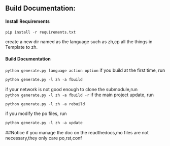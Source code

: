 ## Build Documentation:
#### Install Requirements

```python
pip install -r requirements.txt
```
create a new dir named as the language such as zh,cp all the things in Template to zh.  
#### Build Documentation
`python generate.py language action option`
if you build at the first time, run
```python
python generate.py -l zh -a fbuild
```  
if your network is not good enough to clone the submodule,run  
``
python generate.py -l zh -a fbuild -r
``
if the main project update, run
```python
python generate.py -l zh -a rebuild
```
if you modify the po files, run
```python
python generate.py -l zh -a update
```

##Notice
if you manage the doc on the readthedocs,mo files are not necessary,they only care po,rst,conf 
